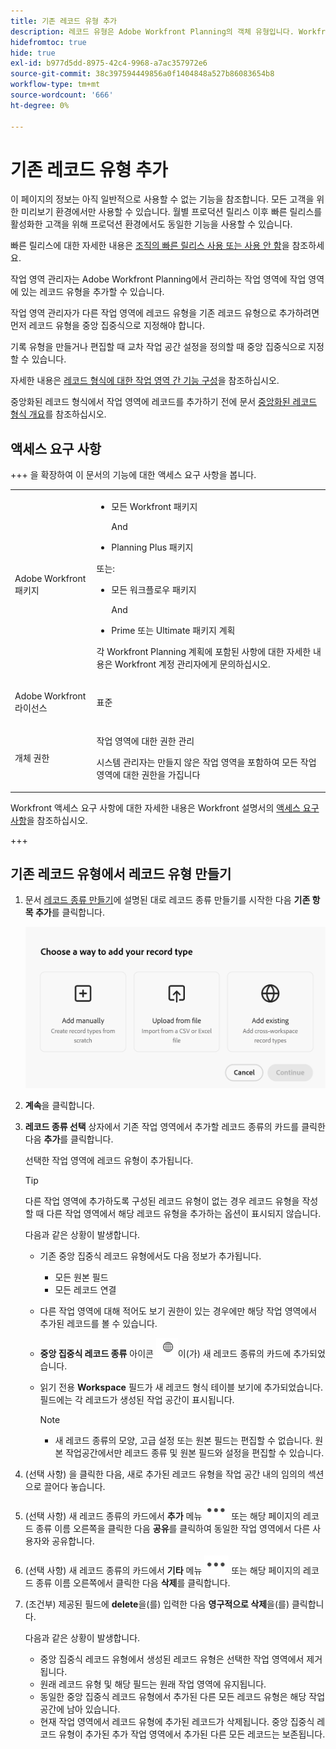 ```yaml
---
title: 기존 레코드 유형 추가
description: 레코드 유형은 Adobe Workfront Planning의 객체 유형입니다. Workfront Planning에서 다른 작업 영역에서 생성된 기존 레코드 유형을 추가할 수 있습니다.
hidefromtoc: true
hide: true
exl-id: b977d5dd-8975-42c4-9968-a7ac357972e6
source-git-commit: 38c397594449856a0f1404848a527b86083654b8
workflow-type: tm+mt
source-wordcount: '666'
ht-degree: 0%

---
```


<!-- add these to the metadata, when making this public: 

feature: Workfront Planning
role: User, Admin
author: Alina
recommendations: noDisplay, noCatalog
-->

# 기존 레코드 유형 추가

<span class="preview">이 페이지의 정보는 아직 일반적으로 사용할 수 없는 기능을 참조합니다. 모든 고객을 위한 미리보기 환경에서만 사용할 수 있습니다. 월별 프로덕션 릴리스 이후 빠른 릴리스를 활성화한 고객을 위해 프로덕션 환경에서도 동일한 기능을 사용할 수 있습니다. </span>

<span class="preview">빠른 릴리스에 대한 자세한 내용은 [조직의 빠른 릴리스 사용 또는 사용 안 함](/help/quicksilver/administration-and-setup/set-up-workfront/configure-system-defaults/enable-fast-release-process.md)을 참조하세요. </span>

작업 영역 관리자는 Adobe Workfront Planning에서 관리하는 작업 영역에 작업 영역에 있는 레코드 유형을 추가할 수 있습니다.

작업 영역 관리자가 다른 작업 영역에 레코드 유형을 기존 레코드 유형으로 추가하려면 먼저 레코드 유형을 중앙 집중식으로 지정해야 합니다.

기록 유형을 만들거나 편집할 때 교차 작업 공간 설정을 정의할 때 중앙 집중식으로 지정할 수 있습니다.

자세한 내용은 [레코드 형식에 대한 작업 영역 간 기능 구성](/help/quicksilver/planning/architecture/configure-record-type-cross-workspace-capabilities.md)을 참조하십시오.

중앙화된 레코드 형식에서 작업 영역에 레코드를 추가하기 전에 문서 [중앙화된 레코드 형식 개요](/help/quicksilver/planning/architecture/centralized-record-types-overview.md)를 참조하십시오.

## 액세스 요구 사항

+++ 을 확장하여 이 문서의 기능에 대한 액세스 요구 사항을 봅니다.

<table style="table-layout:auto"> 
<col> 
</col> 
<col> 
</col> 
<tbody> 
    <tr> 
<tr>

</tr>   
<tr> 
   <td role="rowheader"><p>Adobe Workfront 패키지</p></td> 
   <td> 
<ul><li><p>모든 Workfront 패키지</p></li>
And
<li><p>Planning Plus 패키지</p></li></ul>
또는:
<ul><li><p>모든 워크플로우 패키지</p> </li>
And
<li><p>Prime 또는 Ultimate 패키지 계획</p></li></ul>
<p>각 Workfront Planning 계획에 포함된 사항에 대한 자세한 내용은 Workfront 계정 관리자에게 문의하십시오. </p> 
   </td>

<tr> 
   <td role="rowheader"><p>Adobe Workfront 라이선스</p></td> 
   <td><p>표준</p>
   </td> 
  </tr> 
  <tr> 
   <td role="rowheader"><p>개체 권한</p></td> 
   <td>   <p>작업 영역</a>에 대한 권한 관리 </p>  
   <p>시스템 관리자는 만들지 않은 작업 영역을 포함하여 모든 작업 영역에 대한 권한을 가집니다</p>  </td> 
  </tr>  
</tbody> 
</table>

Workfront 액세스 요구 사항에 대한 자세한 내용은 Workfront 설명서의 [액세스 요구 사항](/help/quicksilver/administration-and-setup/add-users/access-levels-and-object-permissions/access-level-requirements-in-documentation.md)을 참조하십시오.

+++   

## 기존 레코드 유형에서 레코드 유형 만들기

1. 문서 [레코드 종류 만들기](/help/quicksilver/planning/architecture/create-record-types.md)에 설명된 대로 레코드 종류 만들기를 시작한 다음 **기존 항목 추가**&#x200B;를 클릭합니다. <!--check this - the option might have been renamed in the UI-->

   ![다른 작업 영역에서 추가할 수 있는 옵션과 함께 레코드 종류를 추가하는 모달](assets/add-record-type-from-existing-workspace-option-when-creating-records.png)

1. **계속**&#x200B;을 클릭합니다.
1. **레코드 종류 선택** 상자에서 기존 작업 영역에서 추가할 레코드 종류의 카드를 클릭한 다음 **추가**&#x200B;를 클릭합니다.

   선택한 작업 영역에 레코드 유형이 추가됩니다.

   >[!TIP]
   >
   >다른 작업 영역에 추가하도록 구성된 레코드 유형이 없는 경우 레코드 유형을 작성할 때 다른 작업 영역에서 해당 레코드 유형을 추가하는 옵션이 표시되지 않습니다.

   다음과 같은 상황이 발생합니다.

   * 기존 중앙 집중식 레코드 유형에서도 다음 정보가 추가됩니다.

      * 모든 원본 필드
      * 모든 레코드 연결
   * 다른 작업 영역에 대해 적어도 보기 권한이 있는 경우에만 해당 작업 영역에서 추가된 레코드를 볼 수 있습니다.
   * **중앙 집중식 레코드 종류** 아이콘 ![중앙 집중식 레코드 종류 아이콘](assets/global-icon.png)이(가) 새 레코드 종류의 카드에 추가되었습니다.
   * 읽기 전용 **Workspace** 필드가 새 레코드 형식 테이블 보기에 추가되었습니다. 필드에는 각 레코드가 생성된 작업 공간이 표시됩니다.

     >[!NOTE]
     >
     >* 새 레코드 종류의 모양, 고급 설정 또는 원본 필드는 편집할 수 없습니다. 원본 작업공간에서만 레코드 종류 및 원본 필드와 설정을 편집할 수 있습니다.

1. (선택 사항) 을 클릭한 다음, 새로 추가된 레코드 유형을 작업 공간 내의 임의의 섹션으로 끌어다 놓습니다.

1. (선택 사항) 새 레코드 종류의 카드에서 **추가** 메뉴 ![추가 메뉴](assets/more-menu.png) 또는 해당 페이지의 레코드 종류 이름 오른쪽을 클릭한 다음 **공유**&#x200B;를 클릭하여 동일한 작업 영역에서 다른 사용자와 공유합니다.

1. (선택 사항) 새 레코드 종류의 카드에서 **기타** 메뉴 ![기타 메뉴](assets/more-menu.png) 또는 해당 페이지의 레코드 종류 이름 오른쪽에서 클릭한 다음 **삭제**&#x200B;를 클릭합니다.
1. (조건부) 제공된 필드에 **delete**&#x200B;을(를) 입력한 다음 **영구적으로 삭제**&#x200B;을(를) 클릭합니다.

   다음과 같은 상황이 발생합니다.

   * 중앙 집중식 레코드 유형에서 생성된 레코드 유형은 선택한 작업 영역에서 제거됩니다.
   * 원래 레코드 유형 및 해당 필드는 원래 작업 영역에 유지됩니다.
   * 동일한 중앙 집중식 레코드 유형에서 추가된 다른 모든 레코드 유형은 해당 작업 공간에 남아 있습니다.
   * 현재 작업 영역에서 레코드 유형에 추가된 레코드가 삭제됩니다. 중앙 집중식 레코드 유형이 추가된 추가 작업 영역에서 추가된 다른 모든 레코드는 보존됩니다.





